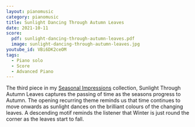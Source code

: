 ```yaml
---
layout: pianomusic
category: pianomusic
title: Sunlight Dancing Through Autumn Leaves
date: 2021-10-11
score:
  pdf: sunlight-dancing-through-autumn-leaves.pdf
  image: sunlight-dancing-through-autumn-leaves.jpg
youtube_id: VBi6DK2ceOM
tags:
  - Piano solo
  - Score
  - Advanced Piano
---
```


The third piece in my [Seasonal Impressions](https://www.youtube.com/playlist?list=PLQ1kAgbWArKy-loFlOkfyVpaKh4Y44-gk) collection, Sunlight Through Autumn Leaves captures the passing of time as the seasons progress to Autumn. The opening recurring theme reminds us that time continues to move onwards as sunlight dances on the brilliant colours of the changing leaves. A descending motif reminds the listener that Winter is just round the corner as the leaves start to fall.

